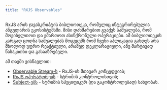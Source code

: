 ```yaml
---
title: "RXJS Observables"
---
```


RxJS არის ჯავასკრიპტის ბიბლიოთეკა, რომელიც ინტეგრირებულია ანგულარის
ეკოსისტემაში. მისი დახმარებით გვაქვს საშუალება, რომ მოვიხელთოთ და
ვმართოთ ასინქრონული ოპერაციები. ამ ბიბლიოთეკის კარგად ცოდნა საშუალებას
მოგვცემს რომ ჩვენი აპლიკაცია გახდეს არა მხოლოდ უფრო რეაქტიული, არამედ
დეკლარაციული, ანუ მარტივად წასაკითხი და გასააზრებელი.

ამ თავში ვისწავლით:

- [Observable Stream-ს](./doc/guides/angular/rxjs/observable-stream) - RxJS-ის მთავარ კონცეფციას;
- [RxJS ოპერატორებს](./doc/guides/angular/rxjs/operators) - სტრიმის კონტროლისთვის;
- [Subject-ებს](./doc/guides/angular/rxjs/subjects) - სტრიმის სპეციფიკურ (და გაკონტროლებად) სახეობას.
